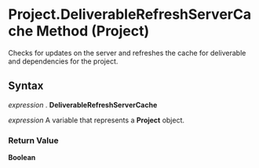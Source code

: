 
# Project.DeliverableRefreshServerCache Method (Project)

Checks for updates on the server and refreshes the cache for deliverable and dependencies for the project.


## Syntax

 _expression_ . **DeliverableRefreshServerCache**

 _expression_ A variable that represents a **Project** object.


### Return Value

 **Boolean**

